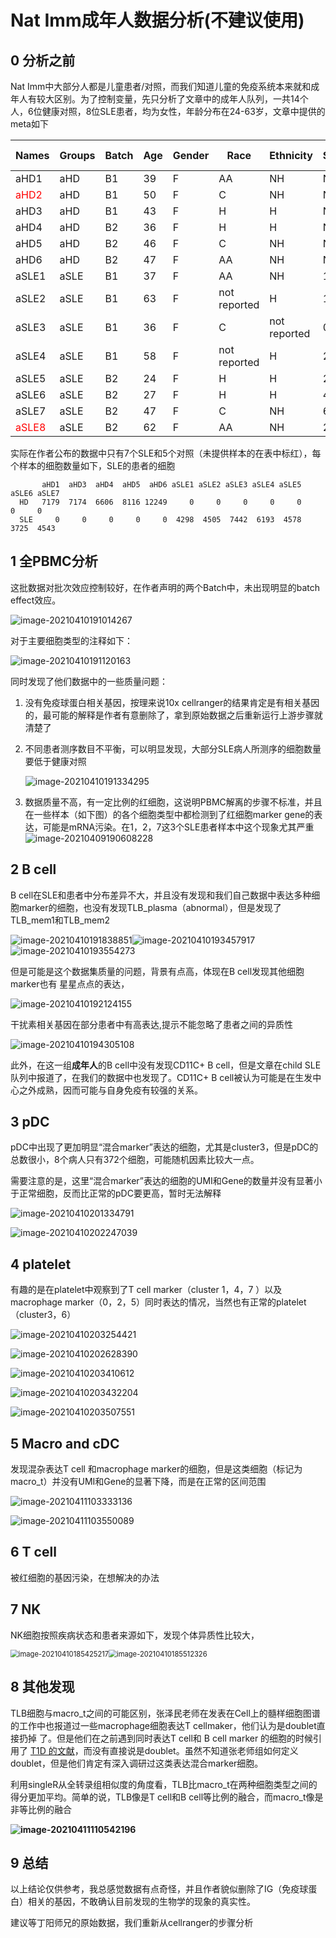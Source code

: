 # Nat Imm成年人数据分析(不建议使用)

## 0 分析之前

Nat Imm中大部分人都是儿童患者/对照，而我们知道儿童的免疫系统本来就和成年人有较大区别。为了控制变量，先只分析了文章中的成年人队列，一共14个人，6位健康对照，8位SLE患者，均为女性，年龄分布在24-63岁，文章中提供的meta如下

| Names                          | Groups | Batch | Age  | Gender | Race         | Ethnicity    | SLEDAI | Physician Notes | Collection_year | Symptoms | MDG  | Arthritis | Rash | Proteinuria | Hematuria | Urinary Casts | Pyuria | dsDNA | low_com | fever | pleurisy | vasculitis | Alopecia | Leukopenia | MMF  | OS   | MTX  | Plaquenil | Neph_all | Proliferative_Neph | Memb_Neph | Nephrology_Class | Neph_class | ESR  | WBC  | RBC  | MONOCYTE_per | NEUTROPHIL_per | LYMPHOCYTE_per | HGB  | HCT  | PLATELETS | NEU_ABS | LYM_ABS | CREATININE | ALBUMIN | DSDNA_ratio | DSDNA | C3   | C4   | ALT  | AST  | ALD  | LDH  | MSK  | KIDNEY | SERUM |
| ------------------------------ | ------ | ----- | ---- | ------ | ------------ | ------------ | ------ | --------------- | --------------- | -------- | ---- | --------- | ---- | ----------- | --------- | ------------- | ------ | ----- | ------- | ----- | -------- | ---------- | -------- | ---------- | ---- | ---- | ---- | --------- | -------- | ------------------ | --------- | ---------------- | ---------- | ---- | ---- | ---- | ------------ | -------------- | -------------- | ---- | ---- | --------- | ------- | ------- | ---------- | ------- | ----------- | ----- | ---- | ---- | ---- | ---- | ---- | ---- | ---- | ------ | ----- |
| aHD1                           | aHD    | B1    | 39   | F      | AA           | NH           | ND     | NA              | 2018            | NA       | ND   | ND        | ND   | ND          | ND        | ND            | ND     | ND    | ND      | ND    | ND       | ND         | ND       | ND         | ND   | ND   | ND   | ND        | ND       | ND                 | ND        | ND               | ND         | ND   | ND   | ND   | ND           | ND             | ND             | ND   | ND   | ND        | ND      | ND      | ND         | ND      | ND          | ND    | ND   | ND   | ND   | ND   | ND   | ND   | ND   | ND     | ND    |
| <font color = RED>aHD2</font>  | aHD    | B1    | 50   | F      | C            | NH           | ND     | NA              | 2018            | NA       | ND   | ND        | ND   | ND          | ND        | ND            | ND     | ND    | ND      | ND    | ND       | ND         | ND       | ND         | ND   | ND   | ND   | ND        | ND       | ND                 | ND        | ND               | ND         | ND   | ND   | ND   | ND           | ND             | ND             | ND   | ND   | ND        | ND      | ND      | ND         | ND      | ND          | ND    | ND   | ND   | ND   | ND   | ND   | ND   | ND   | ND     | ND    |
| aHD3                           | aHD    | B1    | 43   | F      | H            | H            | ND     | NA              | 2018            | NA       | ND   | ND        | ND   | ND          | ND        | ND            | ND     | ND    | ND      | ND    | ND       | ND         | ND       | ND         | ND   | ND   | ND   | ND        | ND       | ND                 | ND        | ND               | ND         | ND   | ND   | ND   | ND           | ND             | ND             | ND   | ND   | ND        | ND      | ND      | ND         | ND      | ND          | ND    | ND   | ND   | ND   | ND   | ND   | ND   | ND   | ND     | ND    |
| aHD4                           | aHD    | B2    | 36   | F      | H            | H            | ND     | NA              | 2018            | NA       | ND   | ND        | ND   | ND          | ND        | ND            | ND     | ND    | ND      | ND    | ND       | ND         | ND       | ND         | ND   | ND   | ND   | ND        | ND       | ND                 | ND        | ND               | ND         | ND   | ND   | ND   | ND           | ND             | ND             | ND   | ND   | ND        | ND      | ND      | ND         | ND      | ND          | ND    | ND   | ND   | ND   | ND   | ND   | ND   | ND   | ND     | ND    |
| aHD5                           | aHD    | B2    | 46   | F      | C            | NH           | ND     | NA              | 2018            | NA       | ND   | ND        | ND   | ND          | ND        | ND            | ND     | ND    | ND      | ND    | ND       | ND         | ND       | ND         | ND   | ND   | ND   | ND        | ND       | ND                 | ND        | ND               | ND         | ND   | ND   | ND   | ND           | ND             | ND             | ND   | ND   | ND        | ND      | ND      | ND         | ND      | ND          | ND    | ND   | ND   | ND   | ND   | ND   | ND   | ND   | ND     | ND    |
| aHD6                           | aHD    | B2    | 47   | F      | AA           | NH           | ND     | NA              | 2018            | NA       | ND   | ND        | ND   | ND          | ND        | ND            | ND     | ND    | ND      | ND    | ND       | ND         | ND       | ND         | ND   | ND   | ND   | ND        | ND       | ND                 | ND        | ND               | ND         | ND   | ND   | ND   | ND           | ND             | ND             | ND   | ND   | ND        | ND      | ND      | ND         | ND      | ND          | ND    | ND   | ND   | ND   | ND   | ND   | ND   | ND   | ND     | ND    |
| aSLE1                          | aSLE   | B1    | 37   | F      | AA           | NH           | 15     | NA              | 2018            | NA       | ND   | 0         | 0    | 4           | 0         | 0             | 0      | 2     | 0       | 0     | 0        | 8          | 0        | 1          | 0    | 0    | 1    | 1         | 1        | ND                 | ND        | ND               | ND         | 27   | 2.4  | 5.19 | 12.4         | 46.6           | 39             | 14.8 | 47.7 | 148       | 1.1     | 0.9     | 0.9        | 4.3     | ND          | 88    | 124  | 36   | 16   | 26   | ND   | ND   | 0    | 1      | 1     |
| aSLE2                          | aSLE   | B1    | 63   | F      | not reported | H            | 14     | NA              | 2018            | NA       | ND   | 0         | 0    | 4           | 4         | 0             | 4      | 2     | 0       | 0     | 0        | 0          | 0        | 0          | 0    | 1    | 0    | 1         | 0        | ND                 | ND        | ND               | ND         | 23   | 3.8  | 3.91 | 5.8          | 88.5           | 3.7            | 12   | 37.3 | 136       | 3.4     | 0.1     | 0.7        | 3.7     | ND          | 891   | ND   | ND   | 11   | 13   | ND   | ND   | 0    | 1      | 1     |
| aSLE3                          | aSLE   | B1    | 36   | F      | C            | not reported | 0      | NA              | 2018            | NA       | ND   | 0         | 0    | 0           | 0         | 0             | 0      | 0     | 0       | 0     | 0        | 0          | 0        | 0          | 0    | 0    | 0    | 0         | 1        | ND                 | ND        | ND               | ND         | 12   | 7.3  | 3.78 | 7.7          | 70.8           | 19.2           | 11.1 | 34.1 | 248       | 5.2     | 1.4     | 1          | 4.3     | 1\320       | 15    | 104  | 23   | <6   | 14   | ND   | ND   | 0    | 0      | 0     |
| aSLE4                          | aSLE   | B1    | 58   | F      | not reported | H            | 2      | NA              | 2018            | NA       | ND   | 0         | 0    | 0           | 0         | 0             | 0      | 2     | 0       | 0     | 0        | 0          | 0        | 0          | 1    | 1    | 0    | 1         | 0        | ND                 | ND        | ND               | ND         | 26   | 11.5 | 4.42 | 6.7          | 79.8           | 11.8           | 13.2 | 42.1 | 256       | 9.2     | 1.4     | 0.8        | 4.3     | 1\640       | 430   | 131  | 20   | 18   | 22   | ND   | ND   | 0    | 0      | 1     |
| aSLE5                          | aSLE   | B2    | 24   | F      | H            | H            | 2      | NA              | 2018            | NA       | ND   | 0         | 2    | 0           | 0         | 0             | 0      | 0     | 0       | 0     | 0        | 0          | 0        | 0          | 0    | 1    | 0    | 1         | 0        | ND                 | ND        | ND               | ND         | 12   | 3.7  | 4.3  | 8            | 48.2           | 39.9           | 12.4 | 38.2 | 185       | 1.8     | 1.5     | 0.7        | 4.7     | ND          | 13    | 122  | 21   | 15   | 19   | ND   | ND   | 1    | 0      | 0     |
| aSLE6                          | aSLE   | B2    | 27   | F      | H            | H            | 4      | NA              | 2018            | NA       | ND   | 0         | 2    | 0           | 0         | 0             | 0      | 0     | 0       | 0     | 0        | 0          | 2        | 0          | 0    | 1    | 0    | 0         | 0        | ND                 | ND        | ND               | ND         | 21   | 8.8  | 4.87 | 9.8          | 66.9           | 20.3           | 13.2 | 41.9 | 318       | 5.9     | 1.8     | 0.6        | ND      | 1\5120      | 14    | 82   | 19   | 7    | 16   | ND   | ND   | 1    | 0      | 0     |
| aSLE7                          | aSLE   | B2    | 47   | F      | C            | NH           | 6      | NA              | 2018            | NA       | ND   | 4         | 2    | 0           | 0         | 0             | 0      | 0     | 0       | 0     | 0        | 0          | 0        | 0          | 0    | 0    | 0    | 1         | 0        | ND                 | ND        | ND               | ND         | 92   | 8.3  | 4.85 | 10.5         | 62             | 25.7           | 9.6  | 33.1 | 470       | 5.1     | 2.1     | 0.9        | 4.5     | ND          | 11    | 169  | 20   | 10   | 13   | ND   | ND   | 1    | 0      | 0     |
| <font color = RED>aSLE8</font> | aSLE   | B2    | 62   | F      | AA           | NH           | 2      | NA              | 2018            | NA       | ND   | 0         | 0    | 0           | 0         | 0             | 0      | 2     | 0       | 0     | 0        | 0          | 0        | 0          | 0    | 1    | 0    | 1         | 0        | ND                 | ND        | ND               | ND         | 52   | 4    | 4.89 | 12.9         | 52             | 32.2           | 13.9 | 43   | 311       | 2.1     | 1.3     | 0.9        | 4.5     | 1\1280      | 68    | 175  | 33   | 17   | 21   | ND   | ND   | 0    | 0      | 1     |

实际在作者公布的数据中只有7个SLE和5个对照（未提供样本的在表中标红），每个样本的细胞数量如下，SLE的患者的细胞

```shell
       aHD1  aHD3  aHD4  aHD5  aHD6 aSLE1 aSLE2 aSLE3 aSLE4 aSLE5 aSLE6 aSLE7
  HD   7179  7174  6606  8116 12249     0     0     0     0     0     0     0
  SLE     0     0     0     0     0  4298  4505  7442  6193  4578  3725  4543
```

## 1 全PBMC分析

这批数据对批次效应控制较好，在作者声明的两个Batch中，未出现明显的batch effect效应。

![image-20210410191014267](https://gitee.com/huhansan666666/picture/raw/master/img/image-20210410191014267.png)

对于主要细胞类型的注释如下：

![image-20210410191120163](https://gitee.com/huhansan666666/picture/raw/master/img/image-20210410191120163.png)



同时发现了他们数据中的一些质量问题：

1. 没有免疫球蛋白相关基因，按理来说10x cellranger的结果肯定是有相关基因的，最可能的解释是作者有意删除了，拿到原始数据之后重新运行上游步骤就清楚了

2. 不同患者测序数目不平衡，可以明显发现，大部分SLE病人所测序的细胞数量要低于健康对照

   ![image-20210410191334295](https://gitee.com/huhansan666666/picture/raw/master/img/image-20210410191334295.png)

3. 数据质量不高，有一定比例的红细胞，这说明PBMC解离的步骤不标准，并且在一些样本（如下图）的各个细胞类型中都检测到了红细胞marker gene的表达，可能是mRNA污染。在1，2，7这3个SLE患者样本中这个现象尤其严重
   ![image-20210409190608228](https://gitee.com/huhansan666666/picture/raw/master/img/image-20210409190608228.png)

## 2 B cell

B cell在SLE和患者中分布差异不大，并且没有发现和我们自己数据中表达多种细胞marker的细胞，也没有发现TLB_plasma（abnormal），但是发现了TLB_mem1和TLB_mem2

![image-20210410191838851](https://gitee.com/huhansan666666/picture/raw/master/img/image-20210410193323318.png)![image-20210410193457917](https://gitee.com/huhansan666666/picture/raw/master/img/image-20210410193457917.png)![image-20210410193554273](https://gitee.com/huhansan666666/picture/raw/master/img/image-20210410193554273.png)

但是可能是这个数据集质量的问题，背景有点高，体现在B cell发现其他细胞marker也有 星星点点的表达，

![image-20210410192124155](https://gitee.com/huhansan666666/picture/raw/master/img/image-20210410192124155.png)

干扰素相关基因在部分患者中有高表达,提示不能忽略了患者之间的异质性

![image-20210410194305108](https://gitee.com/huhansan666666/picture/raw/master/img/image-20210410194305108.png)

此外，在这一组**成年人**的B cell中没有发现CD11C+ B cell，但是文章在child SLE队列中报道了，在我们的数据中也发现了。CD11C+ B cell被认为可能是在生发中心之外成熟，因而可能与自身免疫有较强的关系。

## 3 pDC

pDC中出现了更加明显“混合marker”表达的细胞，尤其是cluster3，但是pDC的总数很小，8个病人只有372个细胞，可能随机因素比较大一点。

需要注意的是，这里“混合marker”表达的细胞的UMI和Gene的数量并没有显著小于正常细胞，反而比正常的pDC要更高，暂时无法解释

![image-20210410201334791](https://gitee.com/huhansan666666/picture/raw/master/img/image-20210410201334791.png)

![image-20210410202247039](https://gitee.com/huhansan666666/picture/raw/master/img/image-20210410202247039.png)



## 4 platelet

有趣的是在platelet中观察到了T cell marker（cluster 1，4，7 ）以及macrophage marker（0，2，5）同时表达的情况，当然也有正常的platelet（cluster3，6）

![image-20210410203254421](https://gitee.com/huhansan666666/picture/raw/master/img/image-20210410203254421.png)

![image-20210410202628390](https://gitee.com/huhansan666666/picture/raw/master/img/image-20210410202628390.png)



![image-20210410203410612](https://gitee.com/huhansan666666/picture/raw/master/img/image-20210410203410612.png)

![image-20210410203432204](https://gitee.com/huhansan666666/picture/raw/master/img/image-20210410203432204.png)

![image-20210410203507551](https://gitee.com/huhansan666666/picture/raw/master/img/image-20210410203507551.png)



## 5 Macro and cDC

发现混杂表达T cell 和macrophage marker的细胞，但是这类细胞（标记为macro_t）并没有UMI和Gene的显著下降，而是在正常的区间范围

![image-20210411103333136](https://gitee.com/huhansan666666/picture/raw/master/img/image-20210411103333136.png)

![image-20210411103550089](https://gitee.com/huhansan666666/picture/raw/master/img/image-20210411103550089.png)



## 6 T cell

被红细胞的基因污染，在想解决的办法



## 7 NK 

NK细胞按照疾病状态和患者来源如下，发现个体异质性比较大，

<img src="https://gitee.com/huhansan666666/picture/raw/master/img/image-20210410185425217.png" alt="image-20210410185425217" style="zoom:80%;" /><img src="https://gitee.com/huhansan666666/picture/raw/master/img/image-20210410185512326.png" alt="image-20210410185512326" style="zoom:80%;" />



## 8 其他发现

TLB细胞与macro_t之间的可能区别，张泽民老师在发表在Cell上的髓样细胞图谱的工作中也报道过一些macrophage细胞表达T cellmaker，他们认为是doublet直接扔掉 了。但是他们在之前遇到同时表达T cell和 B cell marker 的细胞的时候引用了 [T1D 的文献](https://www.cell.com/cell/abstract/S0092-8674(19)30505-7)，而没有直接说是doublet。虽然不知道张老师组如何定义doublet，但是他们肯定有深入调研过这类表达混合marker细胞。

利用singleR从全转录组相似度的角度看，TLB比macro_t在两种细胞类型之间的得分更加平均。简单的说，TLB像是T cell和B cell等比例的融合，而macro_t像是非等比例的融合

**![image-20210411110542196](https://gitee.com/huhansan666666/picture/raw/master/img/image-20210411110542196.png)**

## 9 总结

以上结论仅供参考，我总感觉数据有点奇怪，并且作者貌似删除了IG（免疫球蛋白）相关的基因，不敢确认目前发现的生物学的现象的真实性。

建议等丁阳师兄的原始数据，我们重新从cellranger的步骤分析